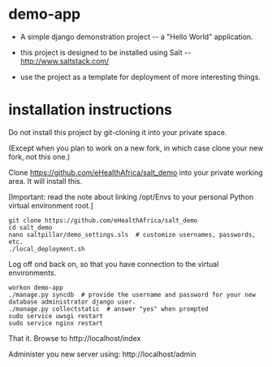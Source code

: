 demo-app
========

* A simple django demonstration project -- a "Hello World" application.

* this project is designed to be installed using Salt -- http://www.saltstack.com/
* use the project as a template for deployment of more interesting things.

installation instructions
=========================

Do not install this project by git-cloning it into your private space.  

(Except when you plan to work on a new fork, in which case clone your new fork, not this one.)

Clone https://github.com/eHealthAfrica/salt_demo into your private working area. It will install this.

[Important: read the note about linking /opt/Envs to your personal Python virtual environment root.]

    git clone https://github.com/eHealthAfrica/salt_demo
    cd salt_demo
    nano saltpillar/demo_settings.sls  # customize usernames, passwords, etc.
    ./local_deployment.sh
    
Log off ond back on, so that you have connection to the virtual environments.

    workon demo-app
    ./manage.py syncdb  # provide the username and password for your new database administrator django user.
    ./manage.py collectstatic  # answer "yes" when prompted
    sudo service uwsgi restart
    sudo service nginx restart
    
That it.  Browse to http://localhost/index
  
Administer you new server using: http://localhost/admin


